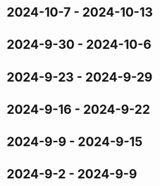 # 2024-10-7 - 2024-10-13

# 2024-9-30 - 2024-10-6

# 2024-9-23 - 2024-9-29

# 2024-9-16 - 2024-9-22

# 2024-9-9 - 2024-9-15

# 2024-9-2 - 2024-9-9










